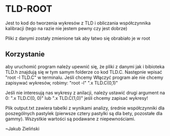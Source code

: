 # TLD-ROOT

Jest to kod do tworzenia wykresów z TLD i obliczania współczynnika kalibracji (tego na razie nie jestem pewny czy jest dobrze)

Pliki z danymi zostały zmienione tak aby łatwo się obrabiało je w root

## Korzystanie

aby uruchomić program należy upewnić się, że pliki z danymi jak i bibioteka TLD.h znajdują się w tym samym folderze co kod TLD.C. Następnie wpisać "root -l TLD.C" w terminalu. 
Jeśli chcemy Włączyć program ale nie chcemy zapisywać wykresów, robimy: 
"root -l"
".x TLD.C(0,1)"

Jeśli nie interesują nas wykresy z anilacji, należy ustawić drugi argument na 0: ".x TLD.C(0, 0)" lub ".x TLD.C(1,0)" jeśli chcemy zapisać wykresy!

Plik output.txt zawiera tabelki z wynikami analizy, średnie współczynniki dla poszególnych pastylek (pierwsze cztery pastylki są dla bety, pozostałe dla gammy). Wszystkie wartości są podawane z niepewnościami.

~Jakub Zieliński
